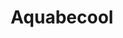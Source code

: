 ---
metaTitle: "Notre bassin d'apprentissage à Aquabecool"
metaDesc: "Découvrez notre bassin d'apprentissage chez Aquabecool, exploité par Maître-Baigneur pour des cours de natation et bébé nageur. Profitez d'un environnement sécurisé et adapté pour apprendre à nager dans les meilleures conditions avec nos professionnels qualifiés."

title: "Aquabecool"
pool: {
	name: "Aquabecool",
	location: "Aix Sud",
	desc: "Bienvenue à la piscine Aquabecool, le lieu idéal pour apprendre à nager de manière innovante et ludique à Aix-en-Provence. Avec nos cours de natation adaptés à tous les âges, vous pourrez découvrir les joies de la natation tout en vous amusant.  Rejoignez-nous à Aquabecool pour une expérience inoubliable.",
	image: {
		path: "../../assets/images/page-title/fallback.jpg",
		alt: "Bassin de Aquabecool à Aix-en-Provence"
	},
	address: "700 Chem. de la Beauvalle, 13090 Aix-en-Provence",
	link: {
		url: "www.aquabecool.com/aquabike-aix-en-provence",
		text: "Site web d'Aquabecool"
	},
	services: [
		{
			name: "Cours de natation",
			icon: "swimmer",
			href: "/prestations/cours-de-natation"
		}
	],
	gallery: [
		{
			path: "../../assets/images/pools/aquabecool/aquabecool-1.jpg",
			alt: "Bassin de Aquabecool à Aix-en-Provence Sud"
		},
		{
			path: "../../assets/images/pools/aquabecool/aquabecool-1.jpg",
			alt: "Bassin de Aquabecool à Aix-en-Provence Sud"
		},
		{
			path: "../../assets/images/pools/aquabecool/aquabecool-1.jpg",
			alt: "Bassin de Aquabecool à Aix-en-Provence Sud"
		}
	]
}
---